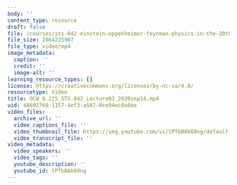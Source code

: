 ```yaml
---
body: ''
content_type: resource
draft: false
file: /courses/sts-042-einstein-oppenheimer-feynman-physics-in-the-20th-century-fall-2020/ocw_8225_sts042_lecture03_2020sep14_360p_16_9.mp4
file_size: 2864225907
file_type: video/mp4
image_metadata:
  caption: ''
  credit: ''
  image-alt: ''
learning_resource_types: []
license: https://creativecommons.org/licenses/by-nc-sa/4.0/
resourcetype: Video
title: OCW_8.225_STS.042_Lecture03_2020sep14.mp4
uid: 48692760-1157-4ef3-a567-0ce94ec0a6ee
video_files:
  archive_url: ''
  video_captions_file: ''
  video_thumbnail_file: https://img.youtube.com/vi/tPTbBAk60ng/default.jpg
  video_transcript_file: ''
video_metadata:
  video_speakers: ''
  video_tags: ''
  youtube_description: ''
  youtube_id: tPTbBAk60ng
---
```


